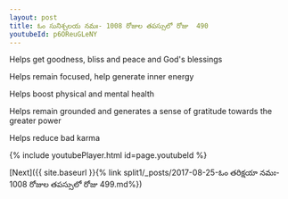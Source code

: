 ```yaml
---
layout: post
title: ఓం సునిశ్చలయ నమః- 1008 రోజుల తపస్సులో రోజు  490
youtubeId: p6OReuGLeNY
---
```

 
 
Helps get goodness, bliss and peace and God's blessings
 
Helps remain focused, help generate inner energy 
 
Helps boost physical and mental health 
 
Helps remain grounded and generates a sense of gratitude towards the greater power 
 
Helps reduce bad karma
 
 
 
 


{% include youtubePlayer.html id=page.youtubeId %}
 
[Next]({{ site.baseurl }}{% link  split1/_posts/2017-08-25-ఓం తరిక్షయా నమః- 1008 రోజుల తపస్సులో రోజు  499.md%})
 
